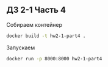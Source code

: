 ## ДЗ 2-1 Часть 4

Собираем контейнер
```bash
docker build -t hw2-1-part4 .
```

Запускаем
```bash
docker run -p 8000:8000 hw2-1-part4
```